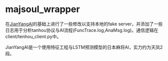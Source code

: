 # majsoul_wrapper
在[JianYangAI](https://github.com/erreurt/MahjongAI)的基础上进行了一些修改以支持本地的fake server，并添加了一些日志用于分析tanhou协议与AI流程(FuncTrace.log,AnaMsg.log)。通信逻辑在client/tenhou_client.py中。

JianYangAI是一个使用特征工程与LSTM预测模型的日本麻将AI，实力约为天凤2段。